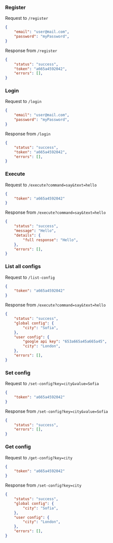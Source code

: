 ### Register

Request to `/register`
```json
{
    "email": "user@mail.com",
    "password": "myPassword",
}
```

Response from `/register`
```json
{
    "status": "success",
    "token": "a665a4592042",
    "errors": [],
}
```

### Login

Request to `/login`
```json
{
    "email": "user@mail.com",
    "password": "myPassword",
}
```

Response from `/login`
```json
{
    "status": "success",
    "token": "a665a4592042",
    "errors": [],
}
```

### Execute

Request to `/execute?command=say&text=hello`
```json
{
    "token": "a665a4592042"
}
```

Response from `/execute?command=say&text=hello`
```json
{
    "status": "success",
    "message": "Hello",
    "details": {
        "full response": "Hello",
    },
    "errors": [],
}
```

### List all configs

Request to `/list-config`
```json
{
    "token": "a665a4592042"
}
```

Response from `/execute?command=say&text=hello`
```json
{
    "status": "success",
    "global config": {
        "city": "Sofia",
    },
    "user config": {
        "google api key": "653a665a45a665a45",
        "city": "London",
    },
    "errors": [],
}
```

### Set config

Request to `/set-config?key=city&value=Sofia`
```json
{
    "token": "a665a4592042"
}
```

Response from `/set-config?key=city&value=Sofia`
```json
{
    "status": "success",
    "errors": [],
}
```

### Get config

Request to `/get-config?key=city`
```json
{
    "token": "a665a4592042"
}
```

Response from `/set-config?key=city`
```json
{
    "status": "success",
    "global config": {
        "city": "Sofia",
    },
    "user config": {
        "city": "London",
    },
    "errors": [],
}
```
